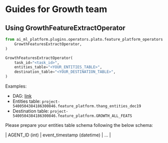 # Guides for Growth team

## Using GrowthFeatureExtractOperator

``` python
from ai_ml_platform.plugins.operators.plato.feature_platform_operators import (
    GrowthFeaturesExtractOperator,
)

GrowthFeaturesExtractOperator(
    task_id="<task_id>",
    entities_table="<YOUR_ENTITIES_TABLE>",
    destination_table="<YOUR_DESTINATION_TABLE>",
)
```

Examples:
- DAG: [link](https://airflow-vnc.mservice.io/dags/ai_ml_platform_example_combine_feature/grid)
- Entities table: `project-5400504384186300846.feature_platform.thang_entities_dec19`
- Destination table: `project-5400504384186300846.feature_platform.GROWTH_ALL_FEATS`


Please prepare your entities table schema following the below schema:

| AGENT_ID (int) | event_timestamp (datetime) | ... |
